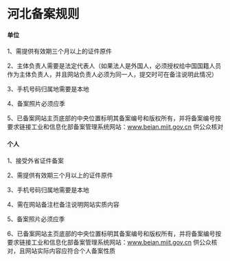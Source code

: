 

# 河北备案规则

#### 单位

1、需提供有效期三个月以上的证件原件                                                                                                              

2、主体负责人需要是法定代表人（如果法人是外国人，必须授权给中国国籍人员作为主体负责人，并且网站负责人必须为同一人，提交时可在备注说明此情况）                                                                                                                                                

3、手机号码归属地需要是本地                                                                                                                                    

4、备案照片必须应季

5、已备案网站主页底部的中央位置标明其备案编号和版权所有，并将备案编号按要求链接工业和信息化部备案管理系统网站：www.beian.miit.gov.cn 供公众核对 

#### 个人

1、接受外省证件备案                                                                                             

2、需提供有效期三个月以上的证件原件                                                                                                                        

3、手机号码归属地需要是本地                                                                                                           

4、需在网站备注栏备注说明网站实质内容                                                                                      

5、备案照片必须应季                                                                                              

6、已备案网站主页底部的中央位置标明其备案编号和版权所有，并将备案编号按要求链接工业和信息化部备案管理系统网站：www.beian.miit.gov.cn 供公众核对，且网站实际内容应符合个人备案性质 